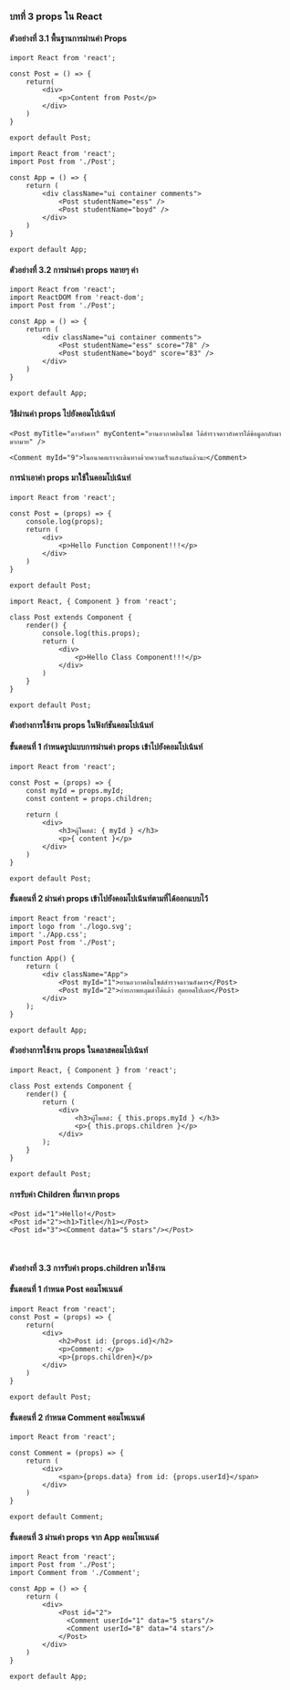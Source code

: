 ### บทที่ 3 props ใน React
#### ตัวอย่างที่ 3.1 พื้นฐานการผ่านค่า Props 

    import React from 'react';
    
    const Post = () => {
        return(
            <div>
                <p>Content from Post</p>
            </div>
        )
    }

    export default Post;

    import React from 'react';
    import Post from './Post';
    
    const App = () => {
        return (
            <div className="ui container comments">
                <Post studentName="ess" />
                <Post studentName="boyd" />
            </div>
        )
    }

    export default App;

#### ตัวอย่างที่ 3.2 การผ่านค่า props หลายๆ ค่า

    import React from 'react';
    import ReactDOM from 'react-dom';
    import Post from './Post';

    const App = () => {
        return (
            <div className="ui container comments">
                <Post studentName="ess" score="78" />
                <Post studentName="boyd" score="83" />
            </div>
        )
    }

    export default App;

#### วิธีผ่านค่า props ไปยังคอมโปเน้นท์ 

    <Post myTitle="ดาวอังคาร" myContent="ยานอวกาศอินไซต์ ได้สำรวจดาวอังคารได้ข้อมูลกลับมามากมาย" />
    
    <Comment myId="9">ในอนาคตเราจะเดินทางด้วยความเร็วแสงกันแล้วนะ</Comment>

#### การนำเอาค่า props มาใช้ในคอมโปเน้นท์ 

    import React from 'react';
    
    const Post = (props) => {
        console.log(props);
        return (
            <div>
                <p>Hello Function Component!!!</p>
            </div>
        )
    }

    export default Post;

    import React, { Component } from 'react';

    class Post extends Component {
        render() {
            console.log(this.props);
            return (
                <div>
                    <p>Hello Class Component!!!</p>
                </div>
            )
        }
    }

    export default Post;

#### ตัวอย่างการใช้งาน props ในฟังก์ชันคอมโปเน้นท์
#### ขั้นตอนที่ 1 กำหนดรูปแบบการผ่านค่า props เข้าไปยังคอมโปเน้นท์

    import React from 'react';

    const Post = (props) => {
        const myId = props.myId;
        const content = props.children;
        
        return (
            <div>
                <h3>ผู้โพสต์: { myId } </h3>
                <p>{ content }</p>
            </div>
        )
    }

    export default Post;

#### ขั้นตอนที่ 2 ผ่านค่า props เข้าไปยังคอมโปเน้นท์ตามที่ได้ออกแบบไว้

    import React from 'react';
    import logo from './logo.svg';
    import './App.css';
    import Post from './Post';

    function App() {
        return (
            <div className="App">
                <Post myId="1">ยานอวกาศอินไซต์สำรวจดาวนอังคาร</Post>
                <Post myId="2">ถ่ายภาพหลุมดำได้แล้ว สุดยอดไปเลย</Post>
            </div>
        );
    }

    export default App;

#### ตัวอย่างการใช้งาน props ในคลาสคอมโปเน้นท์

    import React, { Component } from 'react';
    
    class Post extends Component {
        render() {
            return (
                <div>
                    <h3>ผู้โพสต์: { this.props.myId } </h3>
                    <p>{ this.props.children }</p>
                </div>
            );
        }
    }

    export default Post;

#### การรับค่า Children ที่มาจาก props 

    <Post id="1">Hello!</Post> 
    <Post id="2"><h1>Title</h1></Post>
    <Post id="3"><Comment data="5 stars"/></Post> 
 
#### ตัวอย่างที่ 3.3 การรับค่า props.children มาใช้งาน
#### ขั้นตอนที่ 1 กำหนด Post คอมโพเนนต์

    import React from 'react';
    const Post = (props) => {
        return(
            <div>
                <h2>Post id: {props.id}</h2>
                <p>Comment: </p>
                <p>{props.children}</p>
            </div>
        )
    }

    export default Post;
 
#### ขั้นตอนที่ 2 กำหนด Comment คอมโพเนนต์

    import React from 'react';

    const Comment = (props) => {
        return (
            <div>
                <span>{props.data} from id: {props.userId}</span>
            </div>
        )
    }

    export default Comment;

#### ขั้นตอนที่ 3 ผ่านค่า props จาก App คอมโพเนนต์

    import React from 'react';
    import Post from './Post';
    import Comment from './Comment';

    const App = () => {
        return (
            <div>
                <Post id="2">
                  <Comment userId="1" data="5 stars"/>
                  <Comment userId="8" data="4 stars"/>
                </Post> 
            </div>
        )
    }

    export default App;
